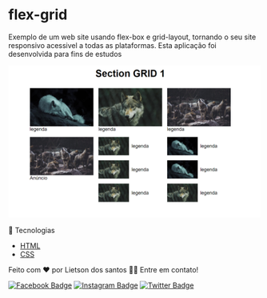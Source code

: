 # flex-grid
Exemplo de um web site usando flex-box e grid-layout, tornando o seu site responsivo acessivel a todas as plataformas.
Esta aplicação foi desenvolvida para fins de estudos

![screen capture](img/img.png)

🚀 Tecnologias

- [HTML](https://developer.mozilla.org/pt-BR/docs/Webt)
- [CSS](https://developer.mozilla.org/pt-BR/docs/Web)

Feito com ❤️ por Lietson dos santos 👋🏽 Entre em contato!

[![Facebook Badge](https://img.shields.io/badge/facebook-%231877F2.svg?&style=for-the-badge&logo=facebook&logoColor=white&link=https://www.facebook.com/lietsondossanto)](https://www.facebook.com/lietsondossanto)
[![Instagram Badge](https://img.shields.io/badge/instagram-%23E4405F.svg?&style=for-the-badge&logo=instagram&logoColor=white&link=https://www.instagram.com/lietsondossanto)](https://www.instagram.com/lietsondossanto)
[![Twitter Badge](https://img.shields.io/badge/twitter-%231DA1F2.svg?&style=for-the-badge&logo=twitter&logoColor=white&link=https://www.twitter.com/lietsondossanto)](https://www.twitter.com/lietsondossato)
